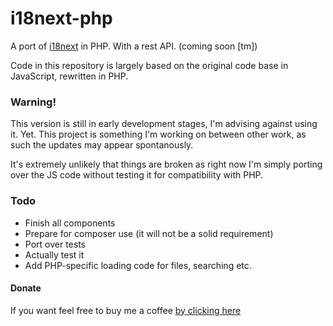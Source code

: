 # i18next-php
A port of [i18next](https://www.i18next.com/) in PHP. With a rest API. (coming soon \[tm\])

Code in this repository is largely based on the original code base in JavaScript, rewritten in PHP.

### Warning!

This version is still in early development stages, I'm advising against using it. Yet.
This project is something I'm working on between other work, as such the updates may appear spontanously.

It's extremely unlikely that things are broken as right now I'm simply porting over the 
JS code without testing it for compatibility with PHP.

### Todo

* Finish all components
* Prepare for composer use (it will not be a solid requirement)
* Port over tests
* Actually test it
* Add PHP-specific loading code for files, searching etc.

#### Donate

If you want feel free to buy me a coffee [by clicking here](https://paypal.me/pklytastic?locale.x=en_US)